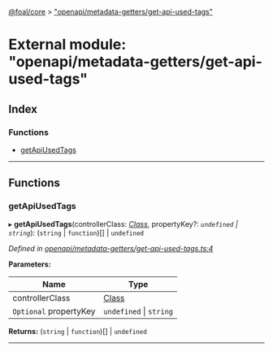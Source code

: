 [@foal/core](../README.md) > ["openapi/metadata-getters/get-api-used-tags"](../modules/_openapi_metadata_getters_get_api_used_tags_.md)

# External module: "openapi/metadata-getters/get-api-used-tags"

## Index

### Functions

* [getApiUsedTags](_openapi_metadata_getters_get_api_used_tags_.md#getapiusedtags)

---

## Functions

<a id="getapiusedtags"></a>

###  getApiUsedTags

▸ **getApiUsedTags**(controllerClass: *[Class](_core_class_interface_.md#class)*, propertyKey?: *`undefined` \| `string`*): (`string` \| `function`)[] \| `undefined`

*Defined in [openapi/metadata-getters/get-api-used-tags.ts:4](https://github.com/FoalTS/foal/blob/70cc46bd/packages/core/src/openapi/metadata-getters/get-api-used-tags.ts#L4)*

**Parameters:**

| Name | Type |
| ------ | ------ |
| controllerClass | [Class](_core_class_interface_.md#class) |
| `Optional` propertyKey | `undefined` \| `string` |

**Returns:** (`string` \| `function`)[] \| `undefined`

___


